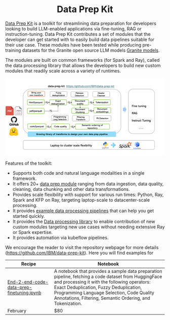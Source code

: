 <h1 align="center">Data Prep Kit</h1>

[Data Prep Kit]((https://github.com/IBM/data-prep-kit)) is a toolkit for streamlining data preparation for developers looking to build LLM-enabled applications via fine-tuning, RAG or instruction-tuning. Data Prep Kit contributes a set of modules that the developer can get started with to easily build data pipelines suitable for their use case. These modules have been tested while producing pre-training datasets for the Granite open source LLM models [Granite models](https://huggingface.co/ibm-granite).

The modules are built on common frameworks (for Spark and Ray), called the data processing library that allows the developers to build new custom modules that readily scale across a variety of runtimes.

![alt text](Data-prep-kit-diagram.png)

Features of the toolkit: 

- Supports both code and natural language modalities in a single framework.
- It offers 20+ [data prep module](transforms) ranging from data ingestion, data quality, cleaning, data chunking and other data transformations.
- Provides scale flexibility with support for various run times: Python, Ray, Spark and KFP on Ray, targeting laptop-scale to datacenter-scale processing.
- It provides [example data processing pipelines]([examples](https://github.com/IBM/data-prep-kit/tree/dev/examples/notebooks)) that can help you get started quickly. 
- It provides the [Data processing library](data-processing-lib/ray) to enable contribution of new custom modules targeting new use cases without needing extensive Ray or Spark expertise.
- It provides automation via kubeflow pipelines.

We encourage the reader to visit the repository webpage for more details (https://github.com/IBM/data-prep-kit). Here you will find examples for

| Recipe    | Notebook  |
| -------- | ------- |
| [End-2-end-code-data-prep-finetuning.ipynb]() |  A notebook that provides a sample data preparation pipeline, fetching a code dataset from HuggingFace and processing it with the following operators: Exact Deduplication, Fuzzy Deduplication, Programming Language Selection, Code Quality Annotations, Filtering, Semantic Ordering, and Tokenization. |
| February | $80     |




